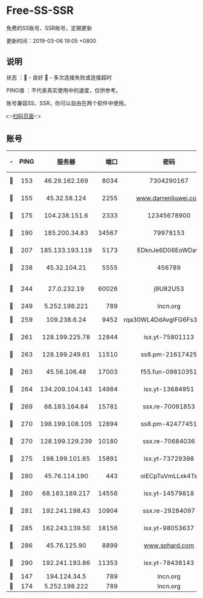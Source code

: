 # Free-SS-SSR

免费的SS账号、SSR账号，定期更新

更新时间：2019-03-06 19:05 +0800

## 说明

状态     ：🙂 - 良好 🙁 - 多次连接失败或连接超时

PING值   ：不代表真实使用中的速度，仅供参考。

账号兼容SS、SSR，你可以自由在两个软件中使用。

👉[扫码页面](https://liesauer.github.io/Free-SS-SSR/)👈

## 账号

|-|PING|服务器|端口|密码|加密方式|区域|
|:----:|:----:|:-----:|-----:|:----:|:----:|:----:|
|🙂|153|46.29.162.169|8034|7304290167|aes-256-cfb|RU|
|🙂|155|45.32.58.124|2255|www.darrenliuwei.com|aes-256-cfb|JP|
|🙂|175|104.238.151.6|2333|12345678900|aes-256-cfb|JP|
|🙂|190|185.200.34.83|34567|79978153|aes-256-cfb|US|
|🙂|207|185.133.193.119|5173|EDknJe6D06EoWDaw|aes-256-cfb|US|
|🙂|238|45.32.104.21|5555|456789|aes-256-cfb|SG|
|🙂|244|27.0.232.19|60026|j9U82U53|xchacha20-ietf-poly1305|HK|
|🙂|249|5.252.198.221|789|lncn.org|rc4|JP|
|🙂|259|109.238.6.24|9452|rqa30WL4DdAvgIFG6Fs3znzTa|aes-256-cfb|FR|
|🙂|261|128.199.225.78|12844|isx.yt-75801113|aes-256-cfb|SG|
|🙂|263|128.199.249.61|11510|ss8.pm-21617425|aes-256-cfb|SG|
|🙂|263|45.56.106.48|17003|f55.fun-09810351|aes-256-cfb|US|
|🙂|264|134.209.104.143|14984|isx.yt-13684951|aes-256-cfb|SG|
|🙂|269|68.183.164.84|15781|ssx.re-70091853|aes-256-cfb|US|
|🙂|270|198.199.108.105|12894|ss8.pm-42477451|aes-256-cfb|US|
|🙂|270|128.199.129.239|10180|ssx.re-70684036|aes-256-cfb|SG|
|🙂|275|198.199.101.65|15891|isx.yt-73729398|aes-256-cfb|US|
|🙂|280|45.76.114.190|443|oiECpTuVmLLxk4Ts|aes-256-cfb|AU|
|🙂|280|68.183.189.217|14556|isx.yt-14579818|aes-256-cfb|SG|
|🙂|281|192.241.198.43|10904|ssx.re-29284097|aes-256-cfb|US|
|🙂|285|162.243.139.50|18156|isx.yt-98053637|aes-256-cfb|US|
|🙂|286|45.76.125.90|8899|www.sphard.com|aes-256-cfb|AU|
|🙂|290|192.241.193.86|11353|isx.yt-78438143|aes-256-cfb|US|
|🙂|147|194.124.34.5|789|lncn.org|rc4|JP|
|🙂|174|5.252.198.222|789|lncn.org|rc4|JP|
